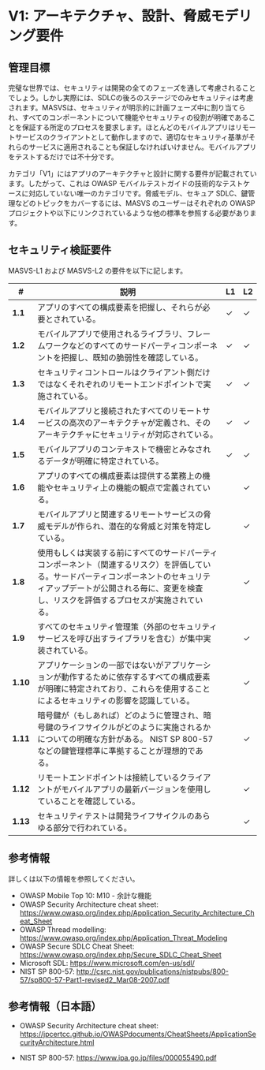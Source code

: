 # V1: アーキテクチャ、設計、脅威モデリング要件

## 管理目標

完璧な世界では、セキュリティは開発の全てのフェーズを通して考慮されることでしょう。しかし実際には、SDLCの後ろのステージでのみセキュリティは考慮されます。MASVSは、セキュリティが明示的に計画フェーズ中に割り当てられ、すべてのコンポーネントについて機能やセキュリティの役割が明確であることを保証する所定のプロセスを要求します。ほとんどのモバイルアプリはリモートサービスのクライアントとして動作しますので、適切なセキュリティ基準がそれらのサービスに適用されることも保証しなければいけません。モバイルアプリをテストするだけでは不十分です。

カテゴリ「V1」にはアプリのアーキテクチャと設計に関する要件が記載されています。したがって、これは OWASP モバイルテストガイドの技術的なテストケースに対応していない唯一のカテゴリです。脅威モデル、セキュア SDLC、鍵管理などのトピックをカバーするには、MASVS のユーザーはそれぞれの OWASP プロジェクトや以下にリンクされているような他の標準を参照する必要があります。

## セキュリティ検証要件

MASVS-L1 および MASVS-L2 の要件を以下に記します。

| # | 説明 | L1 | L2 |
| --- | --- | --- | --- |
| **1.1** | アプリのすべての構成要素を把握し、それらが必要とされている。 | ✓ | ✓ |
| **1.2** | モバイルアプリで使用されるライブラリ、フレームワークなどのすべてのサードパーティコンポーネントを把握し、既知の脆弱性を確認している。 | ✓ | ✓ |
| **1.3** | セキュリティコントロールはクライアント側だけではなくそれぞれのリモートエンドポイントで実施されている。 | ✓ | ✓ |
| **1.4** | モバイルアプリと接続されたすべてのリモートサービスの高次のアーキテクチャが定義され、そのアーキテクチャにセキュリティが対応されている。 | ✓ | ✓ |
| **1.5** | モバイルアプリのコンテキストで機密とみなされるデータが明確に特定されている。 | ✓ | ✓ |
| **1.6** | アプリのすべての構成要素は提供する業務上の機能やセキュリティ上の機能の観点で定義されている。 |   | ✓ |
| **1.7** | モバイルアプリと関連するリモートサービスの脅威モデルが作られ、潜在的な脅威と対策を特定している。 |   | ✓ |
| **1.8** | 使用もしくは実装する前にすべてのサードパーティコンポーネント（関連するリスク）を評価している。サードパーティコンポーネントのセキュリティアップデートが公開される毎に、変更を検査し、リスクを評価するプロセスが実施されている。 |   | ✓ |
| **1.9** | すべてのセキュリティ管理策（外部のセキュリティサービスを呼び出すライブラリを含む）が集中実装されている。 |   | ✓ |
| **1.10** | アプリケーションの一部ではないがアプリケーションが動作するために依存するすべての構成要素が明確に特定されており、これらを使用することによるセキュリティの影響を認識している。 |   | ✓ |
| **1.11** | 暗号鍵が（もしあれば）どのように管理され、暗号鍵のライフサイクルがどのように実施されるかについての明確な方針がある。 NIST SP 800-57 などの鍵管理標準に準拠することが理想的である。 |   | ✓ |
| **1.12** | リモートエンドポイントは接続しているクライアントがモバイルアプリの最新バージョンを使用していることを確認している。 |   | ✓ |
| **1.13** | セキュリティテストは開発ライフサイクルのあらゆる部分で行われている。 |   | ✓ |

## 参考情報

詳しくは以下の情報を参照してください。

- OWASP Mobile Top 10: M10 - 余計な機能
- OWASP Security Architecture cheat sheet: https://www.owasp.org/index.php/Application_Security_Architecture_Cheat_Sheet
- OWASP Thread modelling: https://www.owasp.org/index.php/Application_Threat_Modeling
- OWASP Secure SDLC Cheat Sheet: https://www.owasp.org/index.php/Secure_SDLC_Cheat_Sheet
- Microsoft SDL: https://www.microsoft.com/en-us/sdl/
- NIST SP 800-57: http://csrc.nist.gov/publications/nistpubs/800-57/sp800-57-Part1-revised2_Mar08-2007.pdf

## 参考情報（日本語）

- OWASP Security Architecture cheat sheet: https://jpcertcc.github.io/OWASPdocuments/CheatSheets/ApplicationSecurityArchitecture.html

- NIST SP 800-57: https://www.ipa.go.jp/files/000055490.pdf
